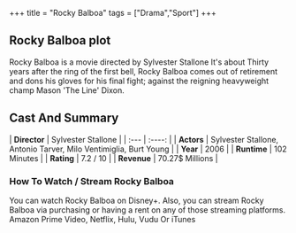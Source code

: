 +++
title = "Rocky Balboa"
tags = ["Drama","Sport"]
+++
## Rocky Balboa plot
Rocky Balboa is a movie directed by Sylvester Stallone It's about Thirty years after the ring of the first bell, Rocky Balboa comes out of retirement and dons his gloves for his final fight; against the reigning heavyweight champ Mason 'The Line' Dixon.
## Cast And Summary
| **Director**      | Sylvester Stallone |
    | :---        |    :----:   |
    |  **Actors** | Sylvester Stallone, Antonio Tarver, Milo Ventimiglia, Burt Young |
    | **Year**   | 2006    |
    |  **Runtime** | 102 Minutes |
    |  **Rating** | 7.2 / 10 | 
    |  **Revenue** | 70.27$ Millions |
### How To Watch / Stream Rocky Balboa
You can watch Rocky Balboa on Disney+.
Also, you can stream Rocky Balboa via purchasing or having a rent on any of those streaming platforms.
Amazon Prime Video, Netflix, Hulu, Vudu Or iTunes